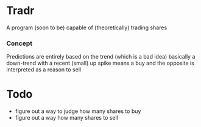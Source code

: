 # Tradr

A program (soon to be) capable of (theoretically) trading shares

### Concept

Predictions are entirely based on the trend (which is a bad idea)
basically a down-trend with a recent (small) up spike means a buy and the opposite is interpreted as a reason to sell

# Todo

- figure out a way to judge how many shares to buy
- figure out a way how many shares to sell